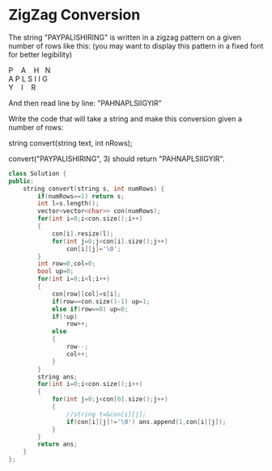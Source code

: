 ZigZag Conversion
=====================
 The string "PAYPALISHIRING" is written in a zigzag pattern on a given number of rows like this: (you may want to display this pattern in a fixed font for better legibility)

P    A    H   N<br>
A P L S I I G<br>
Y    I    R<br>

And then read line by line: "PAHNAPLSIIGYIR"

Write the code that will take a string and make this conversion given a number of rows:

string convert(string text, int nRows);

convert("PAYPALISHIRING", 3) should return "PAHNAPLSIIGYIR". 





```cpp
class Solution {
public:
    string convert(string s, int numRows) {
        if(numRows==1) return s;
        int l=s.length();
        vector<vector<char>> con(numRows);
        for(int i=0;i<con.size();i++)
        {
            con[i].resize(l);
            for(int j=0;j<con[i].size();j++)
                con[i][j]='\0';
        }
        int row=0,col=0;
        bool up=0;
        for(int i=0;i<l;i++)
        {
            con[row][col]=s[i];
            if(row==con.size()-1) up=1;
            else if(row==0) up=0;
            if(!up)
                row++;
            else
            {
                row--;
                col++;
            }
        }
        string ans;
        for(int i=0;i<con.size();i++)
        {
            for(int j=0;j<con[0].size();j++)
            {
                //string t=&con[i][j];
                if(con[i][j]!='\0') ans.append(1,con[i][j]);
            }
        }
        return ans;
    }
};
```
